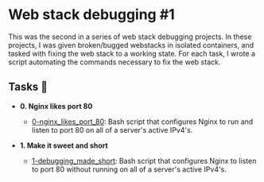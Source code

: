 # Web stack debugging #1

This was the second in a series of web stack debugging projects. In these
projects, I was given broken/bugged webstacks in isolated containers,
and tasked with fixing the web stack to a working state. For each
task, I wrote a script automating the commands necessary to fix the
web stack.

## Tasks :page_with_curl:

- **0. Nginx likes port 80**

  - [0-nginx_likes_port_80](./0-nginx_likes_port_80): Bash script that
    configures Nginx to run and listen to port 80 on all of a server's active IPv4's.

- **1. Make it sweet and short**
  - [1-debugging_made_short](./1-debugging_made_short): Bash script that
    configures Nginx to listen to port 80 without running on all of a server's
    active IPv4's.
